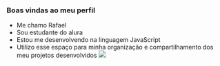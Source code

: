 ### Boas vindas ao meu perfil

- Me chamo Rafael
- Sou estudante do alura
- Estou me desenvolvendo na linguagem JavaScript
- Utilizo esse espaço para minha organização e compartilhamento dos meu projetos desenvolvidos
 ![](https://media1.tenor.com/m/EcnEdsbWSWMAAAAd/sukuna-heian-era.gif)
  
